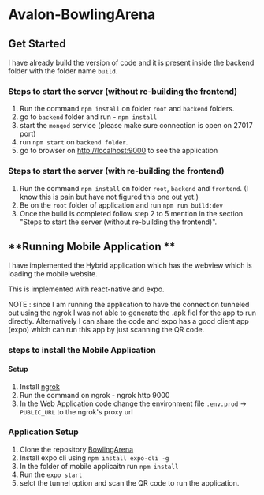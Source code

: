 ﻿# Avalon-BowlingArena

## **Get Started**

I have already build the version of code and it is present inside the backend folder with the folder name `build`.

### Steps to start the server (without re-building the frontend)
1) Run the command `npm install` on folder `root` and `backend` folders.
2) go to `backend` folder and run - `npm install`
3) start the `mongod` service (please make sure connection is open on 27017 port)
4) run `npm start` on `backend folder`.
5) go to browser on [http://localhost:9000](http://localhost:9000) to see the application


### Steps to start the server (with re-building the frontend)
1) Run the command `npm install` on folder `root`, `backend` and `frontend`. (I know this is pain but have not figured this one out yet.)
2) Be on the `root` folder of application and run `npm run build:dev`
3) Once the build is completed follow step 2 to 5 mention in the section "Steps to start the server (without re-building the frontend)".


## **Running Mobile Application **

I have implemented the Hybrid application which has the webview which is loading the mobile website. 

This is implemented with react-native and expo. 

NOTE : since I am running the application to have the connection tunneled out using the ngrok I was not able to generate the .apk fiel for the app to run directly. Alternatively I can share the code and expo has a good client app (expo) which can run this app by just scanning the QR code. 

### **steps to install the Mobile Application** 

#### Setup 
1) Install [ngrok](https://ngrok.com/download)
2) Run the command on ngrok - ngrok http 9000
3) In the Web Application code change the environment file `.env.prod` -> `PUBLIC_URL` to the ngrok's proxy url

### Application Setup

1) Clone the repository [BowlingArena](https://github.com/vaibhavtiwari12/Avalon-BowlingArena-Mobile-Application)
2) Install expo cli using `npm install expo-cli -g`
3) In the folder of mobile applicaitn run `npm install`
4) Run the `expo start`
5) selct the tunnel option and scan the QR code to run the application.
